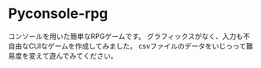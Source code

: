 # Pyconsole-rpg
コンソールを用いた簡単なRPGゲームです。
グラフィックスがなく、入力も不自由なCUIなゲームを作成してみました。
csvファイルのデータをいじっって難易度を変えて遊んでみてください。

